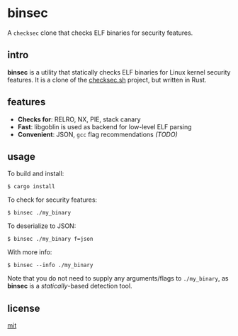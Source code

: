 # binsec

A `checksec` clone that checks ELF binaries for security features.

## intro

__binsec__ is a utility that statically checks ELF binaries for Linux kernel security features. It is a clone of the [checksec.sh](https://github.com/slimm609/checksec.sh) project, but written in Rust.

## features

* __Checks for__: RELRO, NX, PIE, stack canary
* __Fast__: libgoblin is used as backend for low-level ELF parsing
* __Convenient__: JSON, `gcc` flag recommendations _(TODO)_

## usage

To build and install:

```
$ cargo install
```

To check for security features:

```
$ binsec ./my_binary
```

To deserialize to JSON:

```
$ binsec ./my_binary f=json
```

With more info:

```
$ binsec --info ./my_binary
```

Note that you do not need to supply any arguments/flags to `./my_binary`, as __binsec__ is a _statically_-based detection tool.

## license

[mit](https://codemuch.tech/license.txt)
